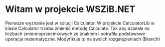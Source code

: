 # Witam w projekcie WSZiB.NET
Pierwsze wyznanie jest w solucji Calculator. W projekcie CalculatorLib w klasie Calculator trzeba zmienić metodę Calculate. Tak aby działała na liczbach zmiennoprzecinkowych ze znakiem i potrafiła podstawowe operacje matematyczne. Modyfikuje to na swoich rozgałęzieniach (Branch)


